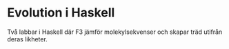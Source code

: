 # Evolution i Haskell

Två labbar i Haskell där F3 jämför molekylsekvenser och skapar träd utifrån deras likheter.
